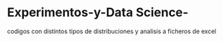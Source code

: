 # Experimentos-y-Data Science-
codigos con distintos tipos de distribuciones y analisis a ficheros de excel 
